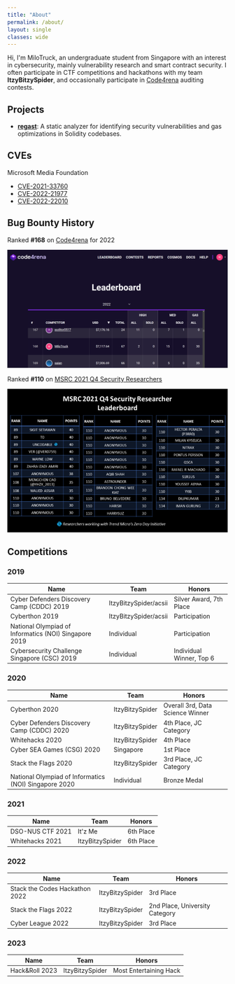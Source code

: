 ```yaml
---
title: "About"
permalink: /about/
layout: single
classes: wide
---
```


Hi, I'm MiloTruck, an undergraduate student from Singapore with an interest in cybersecurity, mainly vulnerability research and smart contract security. I often participate in CTF competitions and hackathons with my team **ItzyBitzySpider**, and occasionally participate in [Code4rena](https://code4rena.com/) auditing contests.

## Projects
* [**regast**](https://github.com/MiloTruck/regast): A static analyzer for identifying security vulnerabilities and gas optimizations in Solidity codebases.

## CVEs

Microsoft Media Foundation
* [CVE-2021-33760](/blog/CVE-2021-33760)
* [CVE-2022-21977](/blog/CVE-2022-21977)
* [CVE-2022-22010](/blog/CVE-2022-22010)

## Bug Bounty History

Ranked **#168** on [Code4rena](https://code4rena.com/) for 2022

<img src="https://raw.githubusercontent.com/MiloTruck/MiloTruck.github.io/master/assets/images/Code4rena%20Leaderboard%202022.png" width="800">

Ranked **#110** on [MSRC 2021 Q4 Security Researchers](https://msrc.microsoft.com/blog/2022/02/congratulations-to-the-top-msrc-2021-q4-security-researchers/)

<img src="https://raw.githubusercontent.com/MiloTruck/MiloTruck.github.io/master/assets/images/MSRC%202021%20Q4%20Leaderboard.png" width="800">


## Competitions

### 2019

| Name                                                  | Team                  | Honors                   |
| ----------------------------------------------------- | --------------------- | ------------------------ |
| Cyber Defenders Discovery Camp (CDDC) 2019            | ItzyBitzySpider/acsii | Silver Award, 7th Place  |
| Cyberthon 2019                                        | ItzyBitzySpider/acsii | Participation            |
| National Olympiad of Informatics (NOI) Singapore 2019 | Individual            | Participation            |
| Cybersecurity Challenge Singapore (CSC) 2019          | Individual            | Individual Winner, Top 6 |

### 2020

| Name                                                  | Team            | Honors                           |
| ----------------------------------------------------- | --------------- | -------------------------------- |
| Cyberthon 2020                                        | ItzyBitzySpider | Overall 3rd, Data Science Winner |
| Cyber Defenders Discovery Camp (CDDC) 2020            | ItzyBitzySpider | 4th Place, JC Category           |
| Whitehacks 2020                                       | ItzyBitzySpider | 4th Place                        |
| Cyber SEA Games (CSG) 2020                            | Singapore       | 1st Place                        |
| Stack the Flags 2020                                  | ItzyBitzySpider | 3rd Place, JC Category           |
| National Olympiad of Informatics (NOI) Singapore 2020 | Individual      | Bronze Medal                     |

### 2021

| Name             | Team            | Honors    |
| ---------------- | --------------- | --------- |
| DSO-NUS CTF 2021 | It'z Me         | 6th Place |
| Whitehacks 2021  | ItzyBitzySpider | 6th Place |

### 2022

| Name                           | Team            | Honors                         |
| ------------------------------ | --------------- | ------------------------------ |
| Stack the Codes Hackathon 2022 | ItzyBitzySpider | 3rd Place                      |
| Stack the Flags 2022           | ItzyBitzySpider | 2nd Place, University Category |
| Cyber League 2022              | ItzyBitzySpider | 3rd Place                      |

### 2023

| Name           | Team            | Honors                 |
| -------------- | --------------- | ---------------------- |
| Hack&Roll 2023 | ItzyBitzySpider | Most Entertaining Hack |

